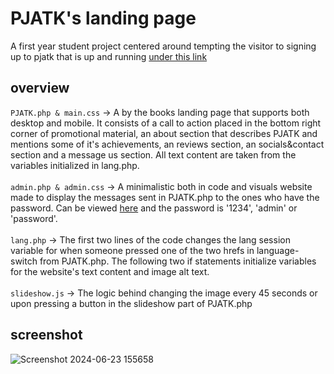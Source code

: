# PJATK's landing page
A first year student project centered around tempting the visitor to signing up to pjatk that is up and running [under this link](http://szuflandia.pjwstk.edu.pl/~s30305/landing_page/PJATK.php)
## overview
``` PJATK.php & main.css ``` -> A by the books landing page that supports both desktop and mobile. It consists of a call to action placed in the bottom right corner of promotional material, an about section that describes PJATK and mentions some of it's achievements, an reviews section, an socials&contact section and a message us section. All text content are taken from the variables initialized in lang.php. <br><br>
``` admin.php & admin.css ``` -> A minimalistic both in code and visuals website made to display the messages sent in PJATK.php to the ones who have the password. Can be viewed [here](http://szuflandia.pjwstk.edu.pl/~s30305/landing_page/admin.php) and the password is '1234', 'admin' or 'password'. <br><br>
``` lang.php ``` -> The first two lines of the code changes the lang session variable for when someone pressed one of the two hrefs in language-switch from PJATK.php. The following two if statements initialize variables for the website's text content and image alt text. <br><br>
``` slideshow.js ``` -> The logic behind changing the image every 45 seconds or upon pressing a button in the slideshow part of PJATK.php 
## screenshot
![Screenshot 2024-06-23 155658](https://github.com/Zajecia-PJATK/projektprogramistyczny-ArturTomasiak/assets/155815681/d08e37a2-72fb-40ba-9980-2a397eee902c)
